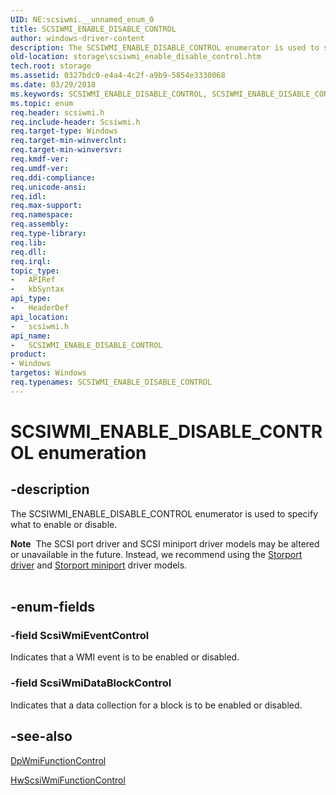 ```yaml
---
UID: NE:scsiwmi.__unnamed_enum_0
title: SCSIWMI_ENABLE_DISABLE_CONTROL
author: windows-driver-content
description: The SCSIWMI_ENABLE_DISABLE_CONTROL enumerator is used to specify what to enable or disable.
old-location: storage\scsiwmi_enable_disable_control.htm
tech.root: storage
ms.assetid: 0327bdc0-e4a4-4c2f-a9b9-5854e3330068
ms.date: 03/29/2018
ms.keywords: SCSIWMI_ENABLE_DISABLE_CONTROL, SCSIWMI_ENABLE_DISABLE_CONTROL enumeration [Storage Devices], ScsiWmiDataBlockControl, ScsiWmiEventControl, scsiwmi/SCSIWMI_ENABLE_DISABLE_CONTROL, scsiwmi/ScsiWmiDataBlockControl, scsiwmi/ScsiWmiEventControl, storage.scsiwmi_enable_disable_control, structs-scsibus_58a70c92-6ee7-4385-b212-45672a12ac8b.xml
ms.topic: enum
req.header: scsiwmi.h
req.include-header: Scsiwmi.h
req.target-type: Windows
req.target-min-winverclnt: 
req.target-min-winversvr: 
req.kmdf-ver: 
req.umdf-ver: 
req.ddi-compliance: 
req.unicode-ansi: 
req.idl: 
req.max-support: 
req.namespace: 
req.assembly: 
req.type-library: 
req.lib: 
req.dll: 
req.irql: 
topic_type:
-	APIRef
-	kbSyntax
api_type:
-	HeaderDef
api_location:
-	scsiwmi.h
api_name:
-	SCSIWMI_ENABLE_DISABLE_CONTROL
product:
- Windows
targetos: Windows
req.typenames: SCSIWMI_ENABLE_DISABLE_CONTROL
---
```


# SCSIWMI_ENABLE_DISABLE_CONTROL enumeration


## -description


The SCSIWMI_ENABLE_DISABLE_CONTROL enumerator is used to specify what to enable or disable. 
<div class="alert"><b>Note</b>  The SCSI port driver and SCSI miniport driver models may be altered or unavailable in the future. Instead, we recommend using the <a href="https://msdn.microsoft.com/windows/hardware/drivers/storage/storport-driver">Storport driver</a> and <a href="https://msdn.microsoft.com/windows/hardware/drivers/storage/storport-miniport-drivers">Storport miniport</a> driver models.</div><div> </div>

## -enum-fields




### -field ScsiWmiEventControl

Indicates that a WMI event is to be enabled or disabled. 


### -field ScsiWmiDataBlockControl

Indicates that a data collection for a block is to be enabled or disabled.  


## -see-also




<a href="https://msdn.microsoft.com/library/windows/hardware/ff544094">DpWmiFunctionControl</a>



<a href="https://msdn.microsoft.com/library/windows/hardware/ff557338">HwScsiWmiFunctionControl</a>
 

 

